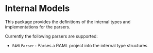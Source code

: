 # Internal Models

This package provides the definitions of the internal types
and implementations for the parsers.

Currently the following parsers are supported:

* `RAMLParser` : Parses a RAML project into the internal type structures.